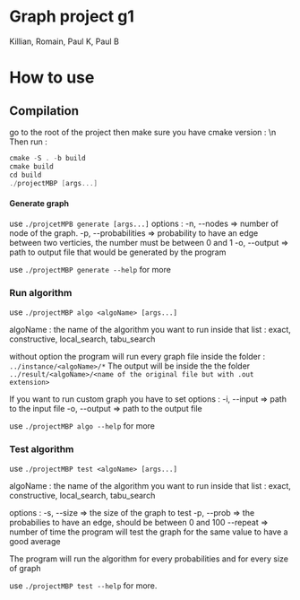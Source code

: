 # Graph project g1

Killian, Romain, Paul K, Paul B

# How to use
## Compilation

go to the root of the project then make sure you have cmake version : \n
Then run : 
```c++
cmake -S . -b build
cmake build
cd build
./projectMBP [args...]
```

#### Generate graph
use `./projcetMPB generate [args...]`
options : -n, --nodes <int>  => number of node of the graph.
								-p, --probabilities <float> => probability to have an edge between two verticies, the number must be between 0 and 1
								-o, --output <string> => path to output file that would be generated by the program

use `./projectMBP generate --help` for more

### Run algorithm
use `./projectMBP algo <algoName> [args...]`

algoName : the name of the algorithm you want to run inside that list : exact, constructive, local_search, tabu_search

without option the program will run every graph file inside the folder : `../instance/<algoName>/*`
The output will be inside the the folder `../result/<algoName>/<name of the original file but with .out extension>`

If you want to run custom graph you have to set options : 
			-i, --input <string> => path to the input file
			-o, --output <string> => path to the output file

use `./projectMBP algo --help` for more

### Test algorithm
use `./projectMBP test <algoName> [args...]`

algoName : the name of the algorithm you want to run inside that list : exact, constructive, local_search, tabu_search

options : 
				-s, --size <list of int> => the size of the graph to test
				-p, --prob <list of int> => the probabilies to have an edge, should be between 0 and 100
				--repeat <int> => number of time the program will test the graph for the same value to have a good average

The program will run the algorithm for every probabilities and for every size of graph

use `./projectMBP test --help` for more.
		
